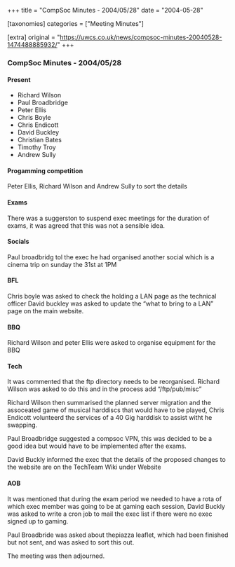 +++
title = "CompSoc Minutes - 2004/05/28"
date = "2004-05-28"

[taxonomies]
categories = ["Meeting Minutes"]

[extra]
original = "https://uwcs.co.uk/news/compsoc-minutes-20040528-1474488885932/"
+++

### CompSoc Minutes - 2004/05/28

#### Present

  - Richard Wilson
  - Paul Broadbridge
  - Peter Ellis
  - Chris Boyle
  - Chris Endicott
  - David Buckley
  - Christian Bates
  - Timothy Troy
  - Andrew Sully

#### Progamming competition

Peter Ellis, Richard Wilson and Andrew Sully to sort the details

#### Exams

There was a suggerston to suspend exec meetings for the duration of exams, it was agreed that this was not a sensible idea.

#### Socials

Paul broadbridg tol the exec he had organised another social which is a cinema trip on sunday the 31st at 1PM

#### BFL

Chris boyle was asked to check the holding a LAN page as the technical officer David buckley was asked to update the “what to bring to a LAN” page on the main website.

#### BBQ

Richard Wilson and peter Ellis were asked to organise equipment for the BBQ

#### Tech

It was commented that the ftp directory needs to be reorganised. Richard Wilson was asked to do this and in the process add “/ftp/pub/misc”

Richard Wilson then summarised the planned server migration and the assoceated game of musical harddiscs that would have to be played, Chris Endicott volunteerd the services of a 40 Gig harddisk to assist witht he swapping.

Paul Broadbridge suggested a compsoc VPN, this was decided to be a good idea but would have to be implemented after the exams.

David Buckly informed the exec that the details of the proposed changes to the website are on the TechTeam Wiki under Website

#### AOB

It was mentioned that during the exam period we needed to have a rota of which exec member was going to be at gaming each session, David Buckly was asked to write a cron job to mail the exec list if there were no exec signed up to gaming.

Paul Broadbride was asked about thepiazza leaflet, which had been finished but not sent, and was asked to sort this out.

The meeting was then adjourned.
